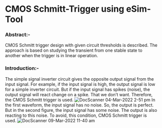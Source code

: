 # CMOS Schmitt-Trigger using eSim-Tool
### Abstract:- 
CMOS Schmitt trigger design with given circuit thresholds is described. The approach is based on studying the transient from one stable state to another when the trigger is in linear operation. 
### Introduction:-
The simple signal inverter circuit gives the opposite output signal from the input signal. For example, if the input signal is high, the output signal is low for a simple inverter circuit. But if the input signal has spikes (noise), the output signal will react change on a spike. That we don’t want. Therefore, the CMOS Schmitt trigger is used.
![DocScanner 04-Mar-2022 2-51 pm](https://user-images.githubusercontent.com/98162318/157423313-57e732e1-3be8-427c-b447-0d34a469913a.jpg)
In the first waveform, the input signal has no noise. So, the output is perfect. But in the second figure, the input signal has some noise. The output is also reacting to this noise. To avoid, this condition, CMOS Schmitt trigger is used.
![DocScanner 09-Mar-2022 11-40 am](https://user-images.githubusercontent.com/98162318/157423423-2ed58027-6dcc-439a-b663-9139a16fc844.jpg)
